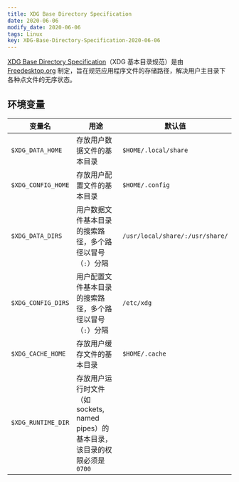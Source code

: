 ```yaml
---
title: XDG Base Directory Specification
date: 2020-06-06
modify_date: 2020-06-06
tags: Linux
key: XDG-Base-Directory-Specification-2020-06-06
---
```


[XDG Base Directory Specification]（XDG 基本目录规范）是由 [Freedesktop.org] 制定，旨在规范应用程序文件的存储路径，解决用户主目录下各种点文件的无序状态。

<!--more-->

## 环境变量

| 变量名 | 用途 | 默认值 |
| -- | -- | -- |
|`$XDG_DATA_HOME`| 存放用户数据文件的基本目录 | `$HOME/.local/share` |
|`$XDG_CONFIG_HOME`| 存放用户配置文件的基本目录 | `$HOME/.config` |
|`$XDG_DATA_DIRS`| 用户数据文件基本目录的搜索路径，多个路径以冒号（`:`）分隔 | `/usr/local/share/:/usr/share/` |
|`$XDG_CONFIG_DIRS`| 用户配置文件基本目录的搜索路径，多个路径以冒号（`:`）分隔 | `/etc/xdg` |
|`$XDG_CACHE_HOME`| 存放用户缓存文件的基本目录 | `$HOME/.cache` |
|`$XDG_RUNTIME_DIR`| 存放用户运行时文件（如 sockets, named pipes）的基本目录，该目录的权限必须是 `0700` | |

[Freedesktop.org]: https://www.freedesktop.org/
[XDG Base Directory Specification]: https://specifications.freedesktop.org/basedir-spec/basedir-spec-latest.html

